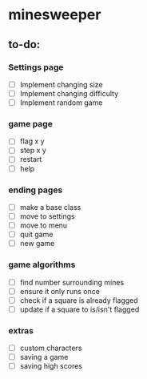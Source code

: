 # minesweeper

## to-do:

### Settings page
- [ ] Implement changing size
- [ ] Implement changing difficulty
- [ ] Implement random game

### game page
- [ ] flag x y
- [ ] step x y
- [ ] restart
- [ ] help

### ending pages
- [ ] make a base class
- [ ] move to settings
- [ ] move to menu
- [ ] quit game
- [ ] new game

### game algorithms
- [ ] find number surrounding mines
- [ ] ensure it only runs once
- [ ] check if a square is already flagged
- [ ] update if a square to is/isn't flagged

 ### extras
- [ ] custom characters
- [ ] saving a game
- [ ] saving high scores
